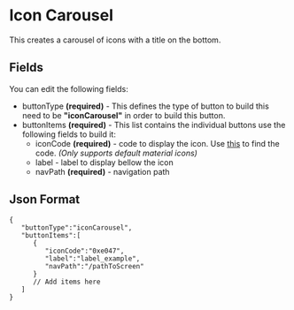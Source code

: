 
# Icon Carousel
This creates a carousel of icons with a title on the bottom.

  

## Fields

  

You can edit the following fields:

- buttonType **(required)** - This defines the type of button to build this need to be **"iconCarousel"** in order to build this button.
- buttonItems **(required)** - This list contains the individual buttons use the following fields to build it:
	- iconCode **(required)** - code to display the icon. Use [this](https://api.flutter.dev/flutter/material/Icons-class.html) to find the code. *(Only supports default material icons)*
	- label - label to display bellow the icon 
	- navPath **(required)** - navigation path


  

## Json Format

  

    {
       "buttonType":"iconCarousel",
       "buttonItems":[
          {
             "iconCode":"0xe047",
             "label":"label_example",
             "navPath":"/pathToScreen"
          }
          // Add items here
       ]
    }

  

